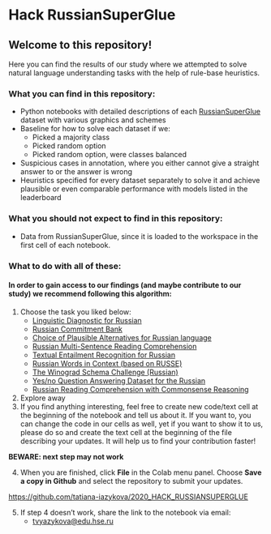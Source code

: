 # Hack RussianSuperGlue

## Welcome to this repository! ##
Here you can find the results of our study where we attempted to solve natural language understanding tasks with the help of rule-base heuristics.

### What you can find in this repository: ###
  *	Python notebooks with detailed descriptions of each [RussianSuperGlue](https://russiansuperglue.com/) dataset with various graphics and schemes
  *	Baseline for how to solve each dataset if we:
    * Picked a majority class
    * Picked random option
    * Picked random option, were classes balanced   
  * Suspicious cases in annotation, where you either cannot give a straight answer to or the answer is wrong
  * Heuristics specified for every dataset separately to solve it and achieve plausible or even comparable performance with models listed in the leaderboard 

### What you should not expect to find in this repository: ###
  * Data from RussianSuperGlue, since it is loaded to the workspace in the first cell of each notebook. 
  
### What to do with all of these: ###
#### In order to gain access to our findings (and maybe contribute to our study) we recommend following this algorithm: ####
1.	Choose the task you liked below:
    * [Linguistic Diagnostic for Russian](https://colab.research.google.com/github/tatiana-iazykova/2020_HACK_RUSSIANSUPERGLUE/blob/main/RSG_LiDiRus.ipynb)
    * [Russian Commitment Bank](https://colab.research.google.com/github/tatiana-iazykova/2020_HACK_RUSSIANSUPERGLUE/blob/main/RSG_RCB.ipynb)
    * [Choice of Plausible Alternatives for Russian language](https://colab.research.google.com/github/tatiana-iazykova/2020_HACK_RUSSIANSUPERGLUE/blob/main/RSG_PARus.ipynb)
    * [Russian Multi-Sentence Reading Comprehension](https://colab.research.google.com/github/tatiana-iazykova/2020_HACK_RUSSIANSUPERGLUE/blob/main/RSG_MuSeRC.ipynb)
    * [Textual Entailment Recognition for Russian](https://colab.research.google.com/github/tatiana-iazykova/2020_HACK_RUSSIANSUPERGLUE/blob/main/RSG_TERRa.ipynb)
    * [Russian Words in Context (based on RUSSE)](https://colab.research.google.com/github/tatiana-iazykova/2020_HACK_RUSSIANSUPERGLUE/blob/main/RSG_RUSSE.ipynb)
    * [The Winograd Schema Challenge (Russian)](https://colab.research.google.com/github/tatiana-iazykova/2020_HACK_RUSSIANSUPERGLUE/blob/main/RSG_RWSD.ipynb)
    * [Yes/no Question Answering Dataset for the Russian](https://colab.research.google.com/github/tatiana-iazykova/2020_HACK_RUSSIANSUPERGLUE/blob/main/RSG_DaNetQA.ipynb)
    * [Russian Reading Comprehension with Commonsense Reasoning](https://colab.research.google.com/github/tatiana-iazykova/2020_HACK_RUSSIANSUPERGLUE/blob/main/RSG_RuCoS.ipynb)
2.	Explore away
3.	If you find anything interesting, feel free to create new code/text cell at the beginning of the notebook and tell us about it. If you want to, you can change the code in our cells as well, yet if you want to show it to us, please do so and create the text cell at the beginning of the file describing your updates. It will help us to find your contribution faster!

**BEWARE: next step may not work**

4.	When you are finished, click **File** in the Colab menu panel. Choose **Save a copy in Github** and select the repository to submit your updates.

https://github.com/tatiana-iazykova/2020_HACK_RUSSIANSUPERGLUE
  
5.	If step 4 doesn’t work, share the link to the notebook via email: 
      * tvyazykova@edu.hse.ru

